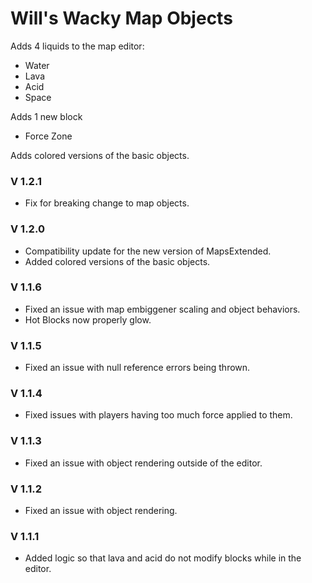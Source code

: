 # Will's Wacky Map Objects

Adds 4 liquids to the map editor:
- Water
- Lava
- Acid
- Space

Adds 1 new block
- Force Zone

Adds colored versions of the basic objects.

### V 1.2.1
- Fix for breaking change to map objects.

### V 1.2.0
- Compatibility update for the new version of MapsExtended.
- Added colored versions of the basic objects.

### V 1.1.6
- Fixed an issue with map embiggener scaling and object behaviors.
- Hot Blocks now properly glow.

### V 1.1.5
- Fixed an issue with null reference errors being thrown.

### V 1.1.4
- Fixed issues with players having too much force applied to them.

### V 1.1.3
- Fixed an issue with object rendering outside of the editor.

### V 1.1.2
- Fixed an issue with object rendering.

### V 1.1.1
- Added logic so that lava and acid do not modify blocks while in the editor.
